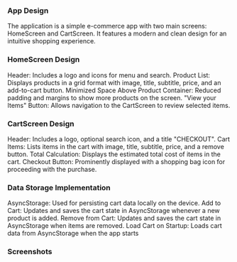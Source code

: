 ### App Design 
The application is a simple e-commerce app with two main screens: HomeScreen and CartScreen. It features a modern and clean design for an intuitive shopping experience.

### HomeScreen Design
Header: Includes a logo and icons for menu and search.
Product List: Displays products in a grid format with image, title, subtitle, price, and an add-to-cart button.
Minimized Space Above Product Container: Reduced padding and margins to show more products on the screen.
"View your Items" Button: Allows navigation to the CartScreen to review selected items.

### CartScreen Design
Header: Includes a logo, optional search icon, and a title "CHECKOUT".
Cart Items: Lists items in the cart with image, title, subtitle, price, and a remove button.
Total Calculation: Displays the estimated total cost of items in the cart.
Checkout Button: Prominently displayed with a shopping bag icon for proceeding with the purchase.

### Data Storage Implementation
AsyncStorage: Used for persisting cart data locally on the device.
Add to Cart: Updates and saves the cart state in AsyncStorage whenever a new product is added.
Remove from Cart: Updates and saves the cart state in AsyncStorage when items are removed.
Load Cart on Startup: Loads cart data from AsyncStorage when the app starts

### Screenshots
